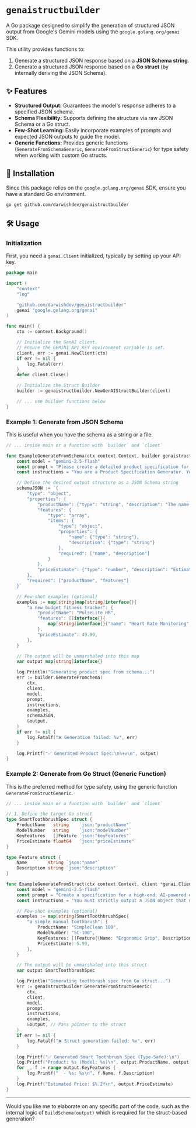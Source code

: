 # `genaistructbuilder`

A Go package designed to simplify the generation of structured JSON output from Google's Gemini models using the `google.golang.org/genai` SDK.

This utility provides functions to:

1.  Generate a structured JSON response based on a **JSON Schema string**.
2.  Generate a structured JSON response based on a **Go struct** (by internally deriving the JSON Schema).

## ✨ Features

- **Structured Output:** Guarantees the model's response adheres to a specified JSON schema.
- **Schema Flexibility:** Supports defining the structure via raw JSON Schema or a Go struct.
- **Few-Shot Learning:** Easily incorporate examples of prompts and expected JSON outputs to guide the model.
- **Generic Functions:** Provides generic functions (`GenerateFromSchemaGeneric`, `GenerateFromStructGeneric`) for type safety when working with custom Go structs.

## 🚀 Installation

Since this package relies on the `google.golang.org/genai` SDK, ensure you have a standard Go environment.

```bash
go get github.com/darwishdev/genaistructbuilder
```

## 🛠️ Usage

### Initialization

First, you need a `genai.Client` initialized, typically by setting up your API key.

```go
package main

import (
	"context"
	"log"

	"github.com/darwishdev/genaistructbuilder"
	genai "google.golang.org/genai"
)

func main() {
	ctx := context.Background()

	// Initialize the GenAI client.
	// Ensure the GEMINI_API_KEY environment variable is set.
	client, err := genai.NewClient(ctx)
	if err != nil {
		log.Fatal(err)
	}
	defer client.Close()

	// Initialize the Struct Builder
	builder := genaistructbuilder.NewGenAIStructBuilder(client)

    // ... use builder functions below
}
```

### Example 1: Generate from JSON Schema

This is useful when you have the schema as a string or a file.

```go
// ... inside main or a function with `builder` and `client`

func ExampleGenerateFromSchema(ctx context.Context, builder genaistructbuilder.GenAIStructBuilderInterface, client *genai.Client) {
    const model = "gemini-2.5-flash"
    const prompt = "Please create a detailed product specification for a new smart toothbrush that uses AI."
    const instructions = "You are a Product Specification Generator. Your only job is to generate a JSON object."

    // Define the desired output structure as a JSON Schema string
    schemaJSON := `{
        "type": "object",
        "properties": {
            "productName": {"type": "string", "description": "The name of the product."},
            "features": {
                "type": "array",
                "items": {
                    "type": "object",
                    "properties": {
                        "name": {"type": "string"},
                        "description": {"type": "string"}
                    },
                    "required": ["name", "description"]
                }
            },
            "priceEstimate": {"type": "number", "description": "Estimated retail price in USD."}
        },
        "required": ["productName", "features"]
    }`

    // Few-shot examples (optional)
    examples := map[string]map[string]interface{}{
        "a new budget fitness tracker": {
            "productName": "PulseLite HR",
            "features": []interface{}{
                map[string]interface{}{"name": "Heart Rate Monitoring", "description": "24/7 continuous heart rate tracking."},
            },
            "priceEstimate": 49.99,
        },
    }

    // The output will be unmarshaled into this map
    var output map[string]interface{}

    log.Println("Generating product spec from schema...")
    err := builder.GenerateFromchema(
        ctx,
        client,
        model,
        prompt,
        instructions,
        examples,
        schemaJSON,
        &output,
    )
    if err != nil {
        log.Fatalf("❌ Generation failed: %v", err)
    }

    log.Printf("✅ Generated Product Spec:\n%+v\n", output)
}
```

### Example 2: Generate from Go Struct (Generic Function)

This is the preferred method for type safety, using the generic function `GenerateFromStructGeneric`.

```go
// ... inside main or a function with `builder` and `client`

// 1. Define the target Go struct
type SmartToothbrushSpec struct {
    ProductName   string    `json:"productName"`
    ModelNumber   string    `json:"modelNumber"`
    KeyFeatures   []Feature `json:"keyFeatures"`
    PriceEstimate float64   `json:"priceEstimate"`
}

type Feature struct {
    Name        string `json:"name"`
    Description string `json:"description"`
}

func ExampleGenerateFromStruct(ctx context.Context, client *genai.Client) {
    const model = "gemini-2.5-flash"
    const prompt = "Create a specification for a high-end, AI-powered electric toothbrush."
    const instructions = "You must strictly output a JSON object that matches the provided Go struct definition."

    // Few-shot examples (optional)
    examples := map[string]SmartToothbrushSpec{
        "a simple manual toothbrush": {
            ProductName: "SimpleClean 100",
            ModelNumber: "SC-100",
            KeyFeatures: []Feature{{Name: "Ergonomic Grip", Description: "Comfortable, non-slip handle."}},
            PriceEstimate: 5.99,
        },
    }

    // The output will be unmarshaled into this struct
    var output SmartToothbrushSpec

    log.Println("Generating toothbrush spec from Go struct...")
    err := genaistructbuilder.GenerateFromStructGeneric(
        ctx,
        client,
        model,
        prompt,
        instructions,
        examples,
        &output, // Pass pointer to the struct
    )
    if err != nil {
        log.Fatalf("❌ Struct generation failed: %v", err)
    }

    log.Printf("✅ Generated Smart Toothbrush Spec (Type-Safe):\n")
    log.Printf("Product: %s (Model: %s)\n", output.ProductName, output.ModelNumber)
    for _, f := range output.KeyFeatures {
        log.Printf("  - %s: %s\n", f.Name, f.Description)
    }
    log.Printf("Estimated Price: $%.2f\n", output.PriceEstimate)
}
```

---

Would you like me to elaborate on any specific part of the code, such as the internal logic of `BuildSchema(output)` which is required for the struct-based generation?
